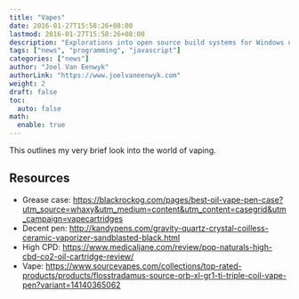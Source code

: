 ```yaml
---
title: "Vapes"
date: 2016-01-27T15:58:26+08:00
lastmod: 2016-01-27T15:58:26+08:00
description: "Explorations into open source build systems for Windows using DosBox."
tags: ["news", "programming", "javascript"]
categories: ["news"]
author: "Joel Van Eenwyk"
authorLink: "https://www.joelvaneenwyk.com"
weight: 2
draft: false
toc:
  auto: false
math:
  enable: true
---
```


This outlines my very brief look into the world of vaping.

## Resources

* Grease case: <https://blackrockog.com/pages/best-oil-vape-pen-case?utm_source=whaxy&utm_medium=content&utm_content=casegrid&utm_campaign=vapecartridges>
* Decent pen: <http://kandypens.com/gravity-quartz-crystal-coilless-ceramic-vaporizer-sandblasted-black.html>
* High CPD: <https://www.medicaljane.com/review/pop-naturals-high-cbd-co2-oil-cartridge-review/>
* Vape: <https://www.sourcevapes.com/collections/top-rated-products/products/flosstradamus-source-orb-xl-gr1-ti-triple-coil-vape-pen?variant=14140365062>
